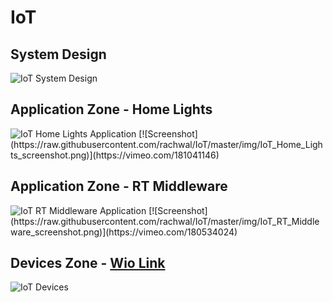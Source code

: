 # IoT
System Design
---------------
<img src="https://raw.githubusercontent.com/rachwal/IoT/master/img/IoT_Design.png" alt="IoT System Design"/>
<br/>

Application Zone - Home Lights
---------------
<img src="https://raw.githubusercontent.com/rachwal/IoT/master/img/IoT_Home_Lights.png" alt="IoT Home Lights Application"/>
[![Screenshot](https://raw.githubusercontent.com/rachwal/IoT/master/img/IoT_Home_Lights_screenshot.png)](https://vimeo.com/181041146)

Application Zone - RT Middleware
---------------
<img src="https://raw.githubusercontent.com/rachwal/IoT/master/img/IoT_RT_Middleware.png" alt="IoT RT Middleware Application"/>
[![Screenshot](https://raw.githubusercontent.com/rachwal/IoT/master/img/IoT_RT_Middleware_screenshot.png)](https://vimeo.com/180534024)

Devices Zone - [Wio Link](https://github.com/Seeed-Studio/Wio_Link)
---------------
<img src="https://raw.githubusercontent.com/rachwal/IoT/master/img/IoT_Devices.png" alt="IoT Devices"/>